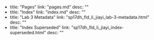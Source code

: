   - title: "Pages"
    link: "pages.md"
    desc: ""
  - title: "Index"
    link: "index.md"
    desc: ""
  - title: "Lab 3 Metadata"
    link: "sp17dh_fld_li_jiayi_lab-3-metadata.html"
    desc: ""
  - title: "Index Superseded"
    link: "sp17dh_fld_li_jiayi_index-superseded.html"
    desc: ""
